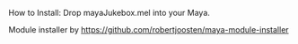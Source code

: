 How to Install: Drop mayaJukebox.mel into your Maya.

Module installer by https://github.com/robertjoosten/maya-module-installer
